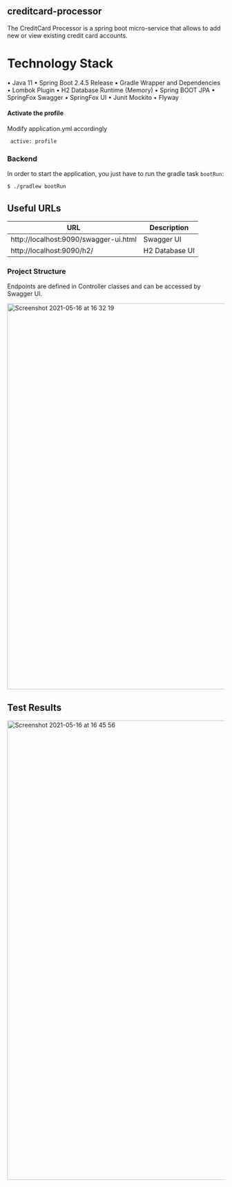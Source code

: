 ## creditcard-processor

The CreditCard Processor is a spring boot micro-service that allows to add new or view existing credit card accounts.

# Technology Stack
•	Java 11
•	Spring Boot 2.4.5 Release
•	Gradle Wrapper and Dependencies
•	Lombok Plugin
•	H2 Database Runtime (Memory)
•	Spring BOOT JPA
•	SpringFox Swagger
•	SpringFox UI
•	Junit Mockito
•	Flyway

#### Activate the profile

Modify application.yml accordingly

```
 active: profile

```
### Backend

In order to start the application, you just have to run the gradle task `bootRun`:

```bash
$ ./gradlew bootRun
```

## Useful URLs

| URL | Description |
|-----|-------------|
http://localhost:9090/swagger-ui.html | Swagger UI
http://localhost:9090/h2/   | H2 Database UI 

### Project Structure

Endpoints are defined in Controller classes and can be accessed by Swagger UI.

<img width="891" alt="Screenshot 2021-05-16 at 16 32 19" src="https://user-images.githubusercontent.com/84222668/118401048-6dcbf500-b664-11eb-91e1-40905e27fab3.png">

## Test Results

<img width="1061" alt="Screenshot 2021-05-16 at 16 45 56" src="https://user-images.githubusercontent.com/84222668/118401514-48d88180-b666-11eb-8c67-15d6ad45ff39.png">

